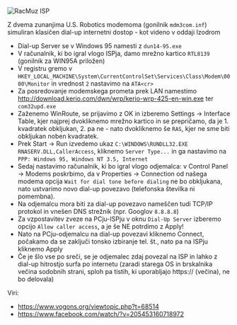 ![RacMuz ISP](https://raw.githubusercontent.com/markostamcar/muzej.si/master/dial-up/modem.jpg)

Z dvema zunanjima U.S. Robotics modemoma (gonilnik `mdm3com.inf`) simuliran klasičen dial-up internetni dostop - kot videno v oddaji Izodrom
- Dial-up Server se v Windows 95 namesti z `dun14-95.exe`
- V računalnik, ki bo igral vlogo ISPja, damo mrežno kartico `RTL8139` (gonilnik za WIN95A priložen)
- V registru gremo v `HKEY_LOCAL_MACHINE\System\CurrentControlSet\Services\Class\Modem\0000\Monitor` in vrednost `2` nastavimo na `ATA<cr>`
- Za posredovanje modemskega prometa prek LAN namestimo http://download.kerio.com/dwn/wrp/kerio-wrp-425-en-win.exe ter `com32upd.exe`
- Zaženemo WinRoute, se prijavimo z OK in izberemo Settings -> Interface Table, kjer najprej dvokliknemo mrežno kartico in se prepričamo, da je 1. kvadratek obkljukan, 2. pa ne - nato dvokliknemo še `RAS`, kjer ne sme biti obkljukan noben kvadratek.
- Prek Start -> Run izvedemo ukaz `C:\WINDOWS\RUNDLL32.EXE RNASERV.DLL,CallerAccess`, kliknemo `Server Type...` in ga nastavimo na `PPP: Windows 95, Windows NT 3.5, Internet`
- Sedaj nastavimo računalnik, ki bo igral vlogo odjemalca: v Control Panel -> Modems poskrbimo, da  v Properties -> Connection od našega modema opcija `Wait for dial tone before dialing` ne bo obkljukana, nato ustvarimo novo dial-up povezavo (telefonska številka ni pomembna).
- Na odjemalcu mora biti za dial-up povezavo nameščen tudi TCP/IP protokol in vnešen DNS strežnik (npr. Googlov `8.8.8.8`)
- Za vzpostavitev zveze na PCju-ISPju v oknu `Dial-Up Server` izberemo opcijo `Allow caller access`, a je še NE potrdimo z Apply!
- Nato na PCju-odjemalcu na dial-up povezavi kliknemo Connect, počakamo da se zaključi tonsko izbiranje tel. št., nato pa na ISPju kliknemo Apply
- Če je šlo vse po sreči, se je odjemalec zdaj povezal na ISP in lahko z dial-up hitrostjo surfa po internetu (zaradi starega OS in brskalnika večina sodobnih strani, sploh pa tistih, ki uporabljajo https:// (večina), ne bo delovala)

Viri:
- https://www.vogons.org/viewtopic.php?t=68514
- https://www.facebook.com/watch/?v=205453160718972
